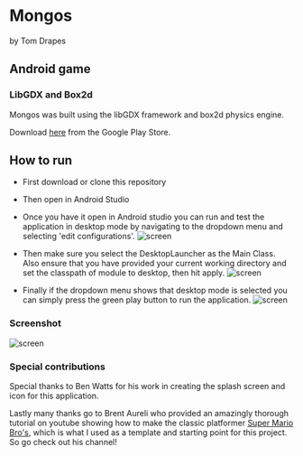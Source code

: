 # Mongos
by Tom Drapes
## Android game
### LibGDX and Box2d

Mongos was built using the libGDX framework and box2d physics engine.

Download [here](https://play.google.com/store/apps/details?id=com.doctorapes.capitolhotel) from the Google Play Store.

## How to run

* First download or clone this repository

* Then open in Android Studio

* Once you have it open in Android studio you can run and test the application in desktop mode by navigating to the dropdown
menu and selecting 'edit configurations'.
![screen](https://github.com/doctorApes/Mongos/blob/master/screenshots/Screen_Shot_1%20.png)

* Then make sure you select the DesktopLauncher as the Main Class. Also ensure that you have provided your current working
directory and set the classpath of module to desktop, then hit apply.
![screen](https://github.com/doctorApes/Mongos/blob/master/screenshots/Screen_Shot_2.png)

* Finally if the dropdown menu shows that desktop mode is selected you can simply press the green play button to run the
application.
![screen](https://github.com/doctorApes/Mongos/blob/master/screenshots/Screen_Shot_3.png)

### Screenshot
![screen](https://github.com/doctorApes/Mongos/blob/master/screenshots/Screen_Shot_4.png)

### Special contributions
Special thanks to Ben Watts for his work in creating the splash screen and icon for this application.

Lastly many thanks go to Brent Aureli who provided an amazingly thorough tutorial on youtube showing how to make the classic
platformer [Super Mario Bro's](https://www.youtube.com/watch?v=a8MPxzkwBwo&list=PLZm85UZQLd2SXQzsF-a0-pPF6IWDDdrXt), which is
what I used as a template and starting point for this project. So go check out his channel!

